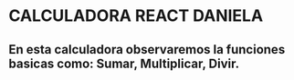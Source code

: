 <h1>
  CALCULADORA REACT DANIELA
</h1>

<h2>
  En esta calculadora observaremos la funciones basicas como:
  Sumar, Multiplicar, Divir.
</h2>
